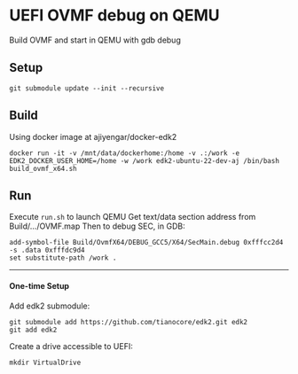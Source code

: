 # UEFI OVMF debug on QEMU

Build OVMF and start in QEMU with gdb debug

## Setup
```
git submodule update --init --recursive
```

## Build
Using docker image at  ajiyengar/docker-edk2
```
docker run -it -v /mnt/data/dockerhome:/home -v .:/work -e EDK2_DOCKER_USER_HOME=/home -w /work edk2-ubuntu-22-dev-aj /bin/bash build_ovmf_x64.sh
```

## Run
Execute `run.sh` to launch QEMU
Get text/data section address from Build/.../OVMF.map
Then to debug SEC, in GDB:
```
add-symbol-file Build/OvmfX64/DEBUG_GCC5/X64/SecMain.debug 0xfffcc2d4 -s .data 0xfffdc9d4
set substitute-path /work .
```


---

#### One-time Setup
Add edk2 submodule:
```
git submodule add https://github.com/tianocore/edk2.git edk2
git add edk2
```

Create a drive accessible to UEFI:
```
mkdir VirtualDrive
```

